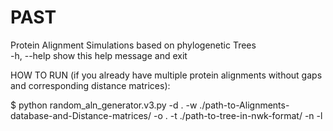 # PAST
Protein Alignment Simulations based on phylogenetic Trees   
  -h, --help            show this help message and exit  
    
HOW TO RUN (if you already have multiple protein alignments without gaps and corresponding distance matrices):  
  
$ python random_aln_generator.v3.py -d . -w ./path-to-Alignments-database-and-Distance-matrices/ -o . -t ./path-to-tree-in-nwk-format/ -n <number of replics> -l <length>  
